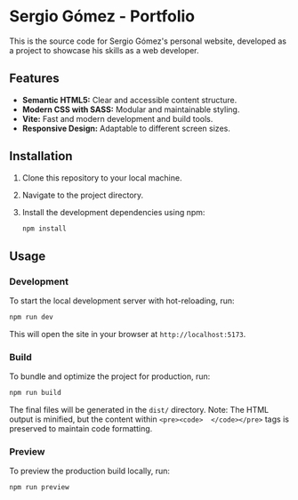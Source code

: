 # Sergio Gómez - Portfolio

This is the source code for Sergio Gómez's personal website, developed as a project to showcase his skills as a web developer.

## Features

*   **Semantic HTML5:** Clear and accessible content structure.
*   **Modern CSS with SASS:** Modular and maintainable styling.
*   **Vite:** Fast and modern development and build tools.
*   **Responsive Design:** Adaptable to different screen sizes.

## Installation

1.  Clone this repository to your local machine.
2.  Navigate to the project directory.
3.  Install the development dependencies using npm:

    ```bash
    npm install
    ```

## Usage

### Development

To start the local development server with hot-reloading, run:

```bash
npm run dev
```

This will open the site in your browser at `http://localhost:5173`.

### Build

To bundle and optimize the project for production, run:

```bash
npm run build
```

The final files will be generated in the `dist/` directory.
Note: The HTML output is minified, but the content within `<pre><code>  </code></pre>` tags is preserved to maintain code formatting.

### Preview

To preview the production build locally, run:

```bash
npm run preview
``` 